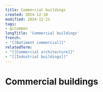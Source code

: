 ```yaml
---
title: Commercial buildings
created: 2024-12-18
modified: 2024-12-21
tags:
- gccommon
longTitle: 'Commercial buildings'
french:
- "[[Batiment commercial]]"
relatedTerm:
- "[[Commercial architecture]]"
- "[[Industrial buildings]]"
---
```

# Commercial buildings
